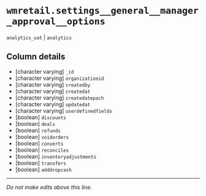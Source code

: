 # `wmretail.settings__general__manager_approval__options`
`analytics_uat` | `analytics`

## Column details
* [character varying] `_id`
* [character varying] `organizationid`
* [character varying] `createdby`
* [character varying] `createdat`
* [character varying] `createdatepoch`
* [character varying] `updatedat`
* [character varying] `userdefinedfields`
* [boolean]   `discounts`
* [boolean]   `deals`
* [boolean]   `refunds`
* [boolean]   `voidorders`
* [boolean]   `converts`
* [boolean]   `reconciles`
* [boolean]   `inventoryadjustments`
* [boolean]   `transfers`
* [boolean]   `adddropcash`

-------------------------------------------------------------------------------
*Do not make edits above this line.*
